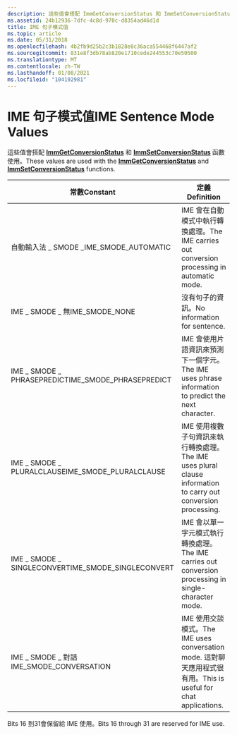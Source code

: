 ```yaml
---
description: 這些值會搭配 ImmGetConversionStatus 和 ImmSetConversionStatus 函數使用。
ms.assetid: 24b12936-7dfc-4c8d-970c-d8354ad46d1d
title: IME 句子模式值
ms.topic: article
ms.date: 05/31/2018
ms.openlocfilehash: 4b2fb9d25b2c3b1828e8c36aca554468f6447af2
ms.sourcegitcommit: 831e8f3db78ab820e1710cede244553c70e50500
ms.translationtype: MT
ms.contentlocale: zh-TW
ms.lasthandoff: 01/08/2021
ms.locfileid: "104192981"
---
```

# <a name="ime-sentence-mode-values"></a><span data-ttu-id="4ff03-103">IME 句子模式值</span><span class="sxs-lookup"><span data-stu-id="4ff03-103">IME Sentence Mode Values</span></span>

<span data-ttu-id="4ff03-104">這些值會搭配 [**ImmGetConversionStatus**](/windows/desktop/api/Imm/nf-imm-immgetconversionstatus) 和 [**ImmSetConversionStatus**](/windows/desktop/api/Imm/nf-imm-immsetconversionstatus) 函數使用。</span><span class="sxs-lookup"><span data-stu-id="4ff03-104">These values are used with the [**ImmGetConversionStatus**](/windows/desktop/api/Imm/nf-imm-immgetconversionstatus) and [**ImmSetConversionStatus**](/windows/desktop/api/Imm/nf-imm-immsetconversionstatus) functions.</span></span>



| <span data-ttu-id="4ff03-105">常數</span><span class="sxs-lookup"><span data-stu-id="4ff03-105">Constant</span></span>                  | <span data-ttu-id="4ff03-106">定義</span><span class="sxs-lookup"><span data-stu-id="4ff03-106">Definition</span></span>                                                                 |
|---------------------------|----------------------------------------------------------------------------|
| <span data-ttu-id="4ff03-107">自動輸入法 \_ SMODE \_</span><span class="sxs-lookup"><span data-stu-id="4ff03-107">IME\_SMODE\_AUTOMATIC</span></span>     | <span data-ttu-id="4ff03-108">IME 會在自動模式中執行轉換處理。</span><span class="sxs-lookup"><span data-stu-id="4ff03-108">The IME carries out conversion processing in automatic mode.</span></span>               |
| <span data-ttu-id="4ff03-109">IME \_ SMODE \_ 無</span><span class="sxs-lookup"><span data-stu-id="4ff03-109">IME\_SMODE\_NONE</span></span>          | <span data-ttu-id="4ff03-110">沒有句子的資訊。</span><span class="sxs-lookup"><span data-stu-id="4ff03-110">No information for sentence.</span></span>                                               |
| <span data-ttu-id="4ff03-111">IME \_ SMODE \_ PHRASEPREDICT</span><span class="sxs-lookup"><span data-stu-id="4ff03-111">IME\_SMODE\_PHRASEPREDICT</span></span> | <span data-ttu-id="4ff03-112">IME 會使用片語資訊來預測下一個字元。</span><span class="sxs-lookup"><span data-stu-id="4ff03-112">The IME uses phrase information to predict the next character.</span></span>             |
| <span data-ttu-id="4ff03-113">IME \_ SMODE \_ PLURALCLAUSE</span><span class="sxs-lookup"><span data-stu-id="4ff03-113">IME\_SMODE\_PLURALCLAUSE</span></span>  | <span data-ttu-id="4ff03-114">IME 使用複數子句資訊來執行轉換處理。</span><span class="sxs-lookup"><span data-stu-id="4ff03-114">The IME uses plural clause information to carry out conversion processing.</span></span> |
| <span data-ttu-id="4ff03-115">IME \_ SMODE \_ SINGLECONVERT</span><span class="sxs-lookup"><span data-stu-id="4ff03-115">IME\_SMODE\_SINGLECONVERT</span></span> | <span data-ttu-id="4ff03-116">IME 會以單一字元模式執行轉換處理。</span><span class="sxs-lookup"><span data-stu-id="4ff03-116">The IME carries out conversion processing in single-character mode.</span></span>        |
| <span data-ttu-id="4ff03-117">IME \_ SMODE \_ 對話</span><span class="sxs-lookup"><span data-stu-id="4ff03-117">IME\_SMODE\_CONVERSATION</span></span>  | <span data-ttu-id="4ff03-118">IME 使用交談模式。</span><span class="sxs-lookup"><span data-stu-id="4ff03-118">The IME uses conversation mode.</span></span> <span data-ttu-id="4ff03-119">這對聊天應用程式很有用。</span><span class="sxs-lookup"><span data-stu-id="4ff03-119">This is useful for chat applications.</span></span>      |



 

<span data-ttu-id="4ff03-120">Bits 16 到31會保留給 IME 使用。</span><span class="sxs-lookup"><span data-stu-id="4ff03-120">Bits 16 through 31 are reserved for IME use.</span></span>

 

 




